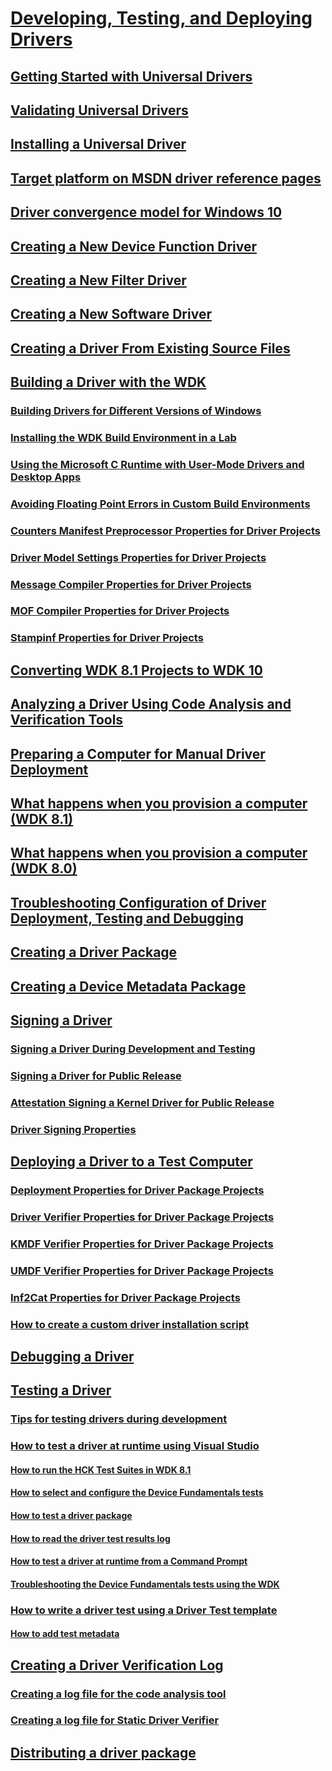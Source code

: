# [Developing, Testing, and Deploying Drivers](vsdriver/visual_studio_driver_development_environment.md)
## [Getting Started with Universal Drivers](vsdriver/getting_started_with_universal_drivers.md)
## [Validating Universal Drivers](vsdriver/validating_universal_drivers.md)
## [Installing a Universal Driver](vsdriver/installing_a_universal_driver.md)
## [Target platform on MSDN driver reference pages](vsdriver/windows_10_editions_for_universal_drivers.md)
## [Driver convergence model for Windows 10](vsdriver/driver_model_convergence.md)
## [Creating a New Device Function Driver](vsdriver/creating_a_new_driver.md)
## [Creating a New Filter Driver](vsdriver/creating_a_new_filter_driver.md)
## [Creating a New Software Driver](vsdriver/creating_a_new_software_driver.md)
## [Creating a Driver From Existing Source Files](vsdriver/creating_a_driver_from_existing_source_files.md)
## [Building a Driver with the WDK](vsdriver/building_a_driver.md)
### [Building Drivers for Different Versions of Windows](vsdriver/building_drivers_for_different_versions_of_windows.md)
### [Installing the WDK Build Environment in a Lab](vsdriver/installing_the_wdk_build_environment_in_a_lab.md)
### [Using the Microsoft C Runtime with User-Mode Drivers and Desktop Apps](vsdriver/using_the_microsoft_c_runtime_with_user_mode_drivers_and_apps.md)
### [Avoiding Floating Point Errors in Custom Build Environments](vsdriver/avoiding_floating_point_errors_in_custom_build_environments.md)
### [Counters Manifest Preprocessor Properties for Driver Projects](vsdriver/counters_manifest_preprocessor_properties_for_driver_projects.md)
### [Driver Model Settings Properties for Driver Projects](vsdriver/driver_model_settings_properties_for_driver_projects.md)
### [Message Compiler Properties for Driver Projects](vsdriver/message_compiler_properties_for_driver_projects.md)
### [MOF Compiler Properties for Driver Projects](vsdriver/mof_compiler_properties_for_driver_projects.md)
### [Stampinf Properties for Driver Projects](vsdriver/stampinf_properties_for_driver_projects.md)
## [Converting WDK 8.1 Projects to WDK 10](vsdriver/converting_wdk_8_1_projects_to_wdk_10.md)
## [Analyzing a Driver Using Code Analysis and Verification Tools](vsdriver/analyzing_driver_quality_by_using_code_analysis_tools.md)
## [Preparing a Computer for Manual Driver Deployment](vsdriver/preparing_a_computer_for_manual_driver_deployment.md)
## [What happens when you provision a computer (WDK 8.1)](vsdriver/what_happens_when_you_provision_a_computer__wdk_8_1_.md)
## [What happens when you provision a computer (WDK 8.0)](vsdriver/what_happens_when_you_provision_a_computer__wdk_8_0_.md)
## [Troubleshooting Configuration of Driver Deployment, Testing and Debugging](vsdriver/troubleshooting_configuration_of_driver_deployment__testing_and_debugging.md)
## [Creating a Driver Package](vsdriver/creating_a_driver_package.md)
## [Creating a Device Metadata Package](vsdriver/creating_a_device_metadata_package.md)
## [Signing a Driver](vsdriver/signing_a_driver.md)
### [Signing a Driver During Development and Testing](vsdriver/signing_a_driver_during_development_and_testing.md)
### [Signing a Driver for Public Release](vsdriver/signing_a_driver_for_public_release.md)
### [Attestation Signing a Kernel Driver for Public Release](vsdriver/attestation_signing_a_kernel_driver_for_public_release.md)
### [Driver Signing Properties](vsdriver/driver_signing_properties.md)
## [Deploying a Driver to a Test Computer](vsdriver/deploying_a_driver_to_a_test_computer.md)
### [Deployment Properties for Driver Package Projects](vsdriver/deployment_properties_for_driver_projects.md)
### [Driver Verifier Properties for  Driver Package Projects](vsdriver/driver_verifier_properties_for__driver_projects.md)
### [KMDF Verifier Properties for Driver Package Projects](vsdriver/kmdf_verifier_properties_for_driver_package_projects.md)
### [UMDF Verifier Properties for Driver Package Projects](vsdriver/umdf_verifier_properties_for_driver_package_projects.md)
### [Inf2Cat Properties for Driver Package Projects](vsdriver/inf2cat_properties_for_driver_package_projects.md)
### [How to create a custom driver installation script](vsdriver/create_a_custom_driver_installation_script.md)
## [Debugging a Driver](vsdriver/debugging_a_driver.md)
## [Testing a Driver](vsdriver/testing_a_driver.md)
### [Tips for testing drivers during development](vsdriver/strategies_for_testing_drivers_during_development.md)
### [How to test a driver at runtime using Visual Studio](vsdriver/testing_a_driver_at_runtime.md)
#### [How to run the HCK Test Suites in WDK 8.1](vsdriver/run_the_hck_test_suites_in_the_wdk.md)
#### [How to select and configure the Device Fundamentals tests](vsdriver/how_to_select_and_configure_the_device_fundamental_tests.md)
#### [How to test a driver package](vsdriver/test_a_driver_package.md)
#### [How to read the driver test results log](vsdriver/read_the_driver_test_results_log.md)
#### [How to test a driver at runtime from a Command Prompt](vsdriver/how_to_test_a_driver_at_runtime_from_a_command_prompt.md)
#### [Troubleshooting the Device Fundamentals tests using the WDK](vsdriver/troubleshooting_the_device_fundamental_tests.md)
### [How to write a driver test using a Driver Test template](vsdriver/how_to_write_a_driver_test_.md)
#### [How to add test metadata](vsdriver/to_add_test_metadata.md)
## [Creating a Driver Verification Log](vsdriver/creating_a_driver_verification_log.md)
### [Creating a log file for the code analysis tool](vsdriver/creating_a_log_file_for_the_code_analysis_tool.md)
### [Creating a log file for Static Driver Verifier](vsdriver/creating_a_log_file_for_static_driver_verifier.md)
## [Distributing a driver package](vsdriver/distributing_a_driver_package_win8.md)
